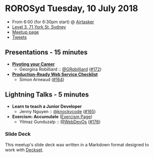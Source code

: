 # ROROSyd Tuesday, 10 July 2018

- From 6:00 (for 6:30pm start) @ [Airtasker][]
- [Level 3, 71 York St, Sydney][]
- [Meetup page](https://www.meetup.com/Ruby-On-Rails-Oceania-Sydney/events/rxmjspyxkbnb/)
- [Tweets][]

## Presentations - 15 minutes

- **[Pivoting your Career][]**
  - Georgina Robilliard :: [@GRobilliard][] ([#172][])
- **[Production-Ready Web Service Checklist][]**
  - Simon Arneaud ([#164][])

## Lightning Talks - 5 minutes

- **Learn to teach a Junior Developer**
  - Jenny Nguyen :: [@knockycode][] ([#165][])
- **Exercism: Accumulate** ([Exercism Page][])
  - Yilmaz Gunduzalp :: [@WebDevOs][] ([#176][])

### Slide Deck

This meetup's slide deck was written in a Markdown format designed to work with
[Deckset][].

[Pivoting your Career]: https://speakerdeck.com/gface/pivoting-your-career
[@GRobilliard]: https://twitter.com/GRobilliard
[#172]: https://github.com/rails-oceania/roro/issues/172
[Production-Ready Web Service Checklist]: https://theartofmachinery.com/files/Sydney2018-production_ready_web_service_checklist.pdf
[#164]: https://github.com/rails-oceania/roro/issues/164
[@knockycode]: https://twitter.com/knockycode
[#165]: https://github.com/rails-oceania/roro/issues/165
[Exercism Page]: https://exercism.io/tracks/ruby/exercises/accumulate
[@WebDevOs]: https://twitter.com/WebDevOs
[#176]: https://github.com/rails-oceania/roro/issues/176
[Airtasker]: https://www.airtasker.com/
[Level 3, 71 York St, Sydney]: https://goo.gl/maps/dADqL1QY5Hp
[Meetup page]: https://www.meetup.com/Ruby-On-Rails-Oceania-Sydney/events/rxmjspyxkbnb/
[Tweets]: https://twitter.com/search?f=tweets&q=rorosyd%20since%3A2018-07-10%20until%3A2018-07-12&src=typd
[Deckset]: https://www.decksetapp.com/
